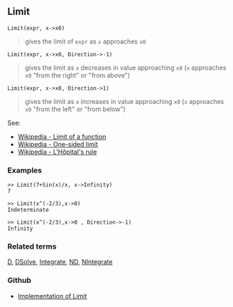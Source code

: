 ## Limit

```
Limit(expr, x->x0)
```

> gives the limit of `expr` as `x` approaches `x0`

```
Limit(expr, x->x0, Direction->-1)
```

> gives the limit as `x` decreases in value approaching `x0`  (`x` approaches `x0` "from the right" or "from above")

```
Limit(expr, x->x0, Direction->1)
```

> gives the limit as `x` increases in value approaching `x0` (`x` approaches `x0` "from the left" or "from below")

See:  
* [Wikipedia - Limit of a function](https://en.wikipedia.org/wiki/Limit_of_a_function)
* [Wikipedia - One-sided limit](https://en.wikipedia.org/wiki/One-sided_limit)
* [Wikipedia - L'Hôpital's rule](https://en.wikipedia.org/wiki/L%27H%C3%B4pital%27s_rule)

### Examples 

```
>> Limit(7+Sin(x)/x, x->Infinity)
7

>> Limit(x^(-2/3),x->0)
Indeterminate

>> Limit(x^(-2/3),x->0 , Direction->-1)
Infinity
```


### Related terms 
[D](D.md), [DSolve](DSolve.md), [Integrate](Integrate.md), [ND](ND.md), [NIntegrate](NIntegrate.md) 

### Github

* [Implementation of Limit](https://github.com/axkr/symja_android_library/blob/master/symja_android_library/matheclipse-core/src/main/java/org/matheclipse/core/builtin/SeriesFunctions.java#L94) 
